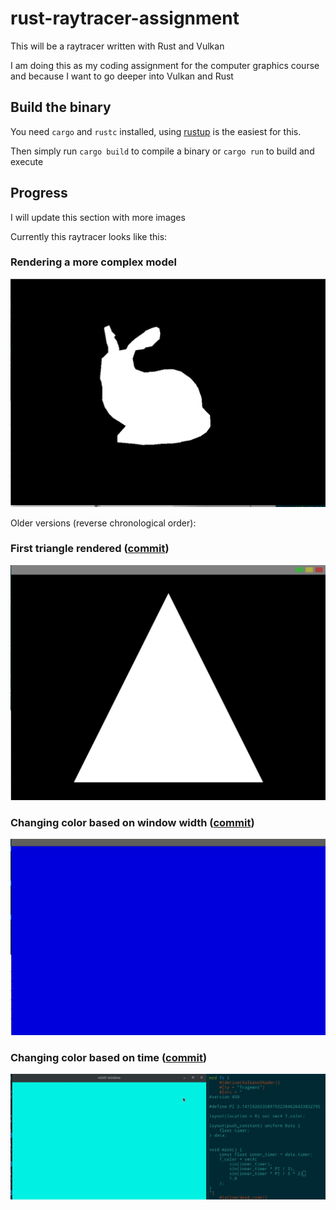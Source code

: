 # rust-raytracer-assignment
This will be a raytracer written with Rust and Vulkan

I am doing this as my coding assignment for the computer graphics course and because I want to go deeper into Vulkan and Rust

## Build the binary

You need `cargo` and `rustc` installed, using [rustup](https://rustup.rs/) is the easiest for this.

Then simply run `cargo build` to compile a binary or `cargo run` to build and execute

## Progress

I will update this section with more images

Currently this raytracer looks like this:

### Rendering a more complex model
![](./progress/04_complex_model.png)

Older versions (reverse chronological order):

### First triangle rendered ([commit](https://github.com/jvanbruegge/rust-raytracer-assignment/commit/ce0da924b937a9c56d58a42ecc7049c5610bbb9f))
![](./progress/03_first_triangle.png)

### Changing color based on window width ([commit](https://github.com/jvanbruegge/rust-raytracer-assignment/commit/719b86d65bcd53451fa37ab88d8be538a5ffc4fb))
![](./progress/02_window_size.gif)

### Changing color based on time ([commit](https://github.com/jvanbruegge/rust-raytracer-assignment/commit/39906da76704fdbcb40fd087e4172b560fd07ecc))
![](./progress/01_first_timer.gif)
